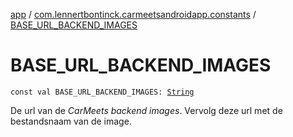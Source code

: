 [app](../index.md) / [com.lennertbontinck.carmeetsandroidapp.constants](index.md) / [BASE_URL_BACKEND_IMAGES](./-b-a-s-e_-u-r-l_-b-a-c-k-e-n-d_-i-m-a-g-e-s.md)

# BASE_URL_BACKEND_IMAGES

`const val BASE_URL_BACKEND_IMAGES: `[`String`](https://kotlinlang.org/api/latest/jvm/stdlib/kotlin/-string/index.html)

De url van de *CarMeets backend images*. Vervolg deze url met de bestandsnaam van de image.

